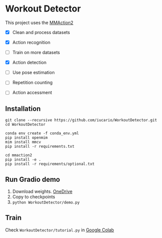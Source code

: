 # Workout Detector

This project uses the [MMAction2](https://github.com/open-mmlab/mmaction2)

- [x] Clean and process datasets
- [x] Action recognition
- [ ] Train on more datasets
- [x] Action detection
- [ ] Use pose estimation
- [ ] Repetition counting
- [ ] Action accessment


## Installation


```
git clone --recursive https://github.com/iucario/WorkoutDetector.git
cd WorkoutDetector

conda env create -f conda_env.yml
pip install openmim
mim install mmcv
pip install -r requirements.txt

cd mmaction2
pip install -e .
pip install -r requirements/optional.txt
```

## Run Gradio demo

1. Download weights. [OneDrive](https://1drv.ms/u/s!AiohV3HRf-34ipwMjFz1tADQH5U-2w)
2. Copy to checkpoints
3. `python WorkoutDetector/demo.py`


## Train

Check `WorkoutDetector/tutorial.py` in [Google Colab](https://colab.research.google.com/github/iucario/WorkoutDetector/blob/main/WorkoutDetector/tutorial.ipynb)
